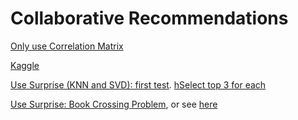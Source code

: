 # Collaborative Recommendations

[Only use Correlation Matrix](https://github.com/dongzhang84/Collaborative_Recommendations/blob/main/Collaborative_recommender_movie_correlation.ipynb)

[Kaggle](https://github.com/dongzhang84/Collaborative_Recommendations/blob/main/Movie_Recommender_Systems_Kaggle.ipynb)

[Use Surprise (KNN and SVD): first test](https://github.com/dongzhang84/Collaborative_Recommendations/blob/main/Test_KNN_SVD_in_surprise.ipynb). [hSelect top 3 for each](https://github.com/dongzhang84/Collaborative_Recommendations/blob/main/Collaborative_Filtering_Movie_top3.ipynb)

[Use Surprise: Book Crossing Problem](https://github.com/dongzhang84/Collaborative_Recommendations/blob/main/Book_Crossing_Recommender.ipynb), or see [here](https://github.com/susanli2016/Machine-Learning-with-Python/blob/master/Building%20Recommender%20System%20with%20Surprise.ipynb)
